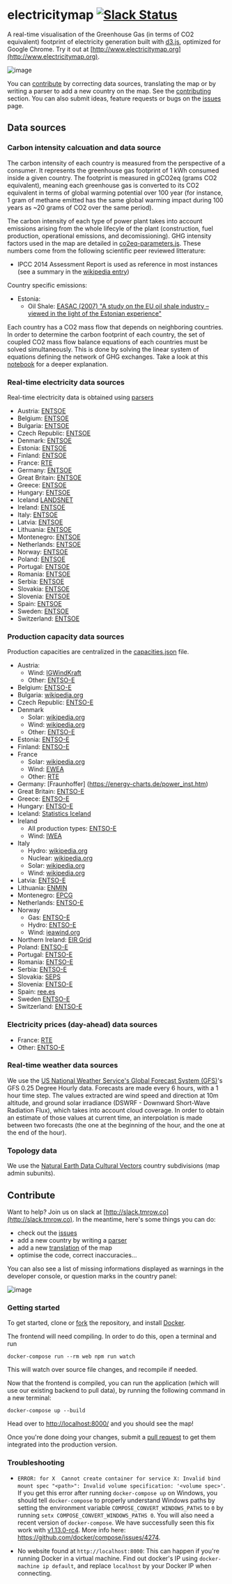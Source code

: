 # electricitymap [![Slack Status](http://slack.tmrow.co/badge.svg)](http://slack.tmrow.co)
 
A real-time visualisation of the Greenhouse Gas (in terms of CO2 equivalent) footprint of electricity generation built with [d3.js](https://d3js.org/), optimized for Google Chrome. Try it out at [http://www.electricitymap.org](http://www.electricitymap.org).


![image](https://cloud.githubusercontent.com/assets/1655848/20340757/5ada5cf6-abe3-11e6-97c4-e68929b8a135.png)

You can [contribute](#contribute) by correcting data sources, translating the map or by writing a parser to add a new country on the map. See the [contributing](#contribute) section.
You can also submit ideas, feature requests or bugs on the [issues](https://github.com/corradio/electricitymap/issues) page.


## Data sources

### Carbon intensity calcuation and data source
The carbon intensity of each country is measured from the perspective of a consumer. It represents the greenhouse gas footprint of 1 kWh consumed inside a given country. The footprint is measured in gCO2eq (grams CO2 equivalent), meaning each greenhouse gas is converted to its CO2 equivalent in terms of global warming potential over 100 year (for instance, 1 gram of methane emitted has the same global warming impact during 100 years as ~20 grams of CO2 over the same period).

The carbon intensity of each type of power plant takes into account emissions arising from the whole lifecyle of the plant (construction, fuel production, operational emissions, and decomissioning). GHG intensity factors used in the map are detailed in [co2eq-parameters.js](https://github.com/corradio/electricitymap/blob/master/shared/co2eq_parameters.js). These numbers come from the following scientific peer reviewed litterature: 
- IPCC 2014 Assessment Report is used as reference in most instances (see a summary in the [wikipedia entry](https://en.wikipedia.org/wiki/Life-cycle_greenhouse-gas_emissions_of_energy_sources#2014_IPCC.2C_Global_warming_potential_of_selected_electricity_sources))

Country specific emissions:
- Estonia:
  - Oil Shale: [EASAC (2007) "A study on the EU oil shale industry – viewed in the light of the Estonian experience"](www.easac.eu/fileadmin/PDF_s/reports_statements/Study.pdf)

Each country has a CO2 mass flow that depends on neighboring countries. In order to determine the carbon footprint of each country, the set of coupled CO2 mass flow balance equations of each countries must be solved simultaneously. This is done by solving the linear system of equations defining the network of GHG exchanges. Take a look at this [notebook](https://github.com/corradio/electricitymap/blob/master/CO2eq%20Model%20Explanation.ipynb) for a deeper explanation.


### Real-time electricity data sources
Real-time electricity data is obtained using [parsers](https://github.com/corradio/electricitymap/tree/master/parsers)

- Austria: [ENTSOE](https://transparency.entsoe.eu/content/static_content/Static%20content/web%20api/Guide.html)
- Belgium: [ENTSOE](https://transparency.entsoe.eu/content/static_content/Static%20content/web%20api/Guide.html)
- Bulgaria: [ENTSOE](https://transparency.entsoe.eu/content/static_content/Static%20content/web%20api/Guide.html)
- Czech Republic: [ENTSOE](https://transparency.entsoe.eu/content/static_content/Static%20content/web%20api/Guide.html)
- Denmark: [ENTSOE](https://transparency.entsoe.eu/content/static_content/Static%20content/web%20api/Guide.html)
- Estonia: [ENTSOE](https://transparency.entsoe.eu/content/static_content/Static%20content/web%20api/Guide.html)
- Finland: [ENTSOE](https://transparency.entsoe.eu/content/static_content/Static%20content/web%20api/Guide.html)
- France: [RTE](http://www.rte-france.com/en/eco2mix/eco2mix-mix-energetique-en)
- Germany: [ENTSOE](https://transparency.entsoe.eu/content/static_content/Static%20content/web%20api/Guide.html)
- Great Britain: [ENTSOE](https://transparency.entsoe.eu/content/static_content/Static%20content/web%20api/Guide.html)
- Greece: [ENTSOE](https://transparency.entsoe.eu/content/static_content/Static%20content/web%20api/Guide.html)
- Hungary: [ENTSOE](https://transparency.entsoe.eu/content/static_content/Static%20content/web%20api/Guide.html)
- Iceland [LANDSNET](http://amper.landsnet.is/MapData/api/measurements)
- Ireland: [ENTSOE](https://transparency.entsoe.eu/content/static_content/Static%20content/web%20api/Guide.html)
- Italy: [ENTSOE](https://transparency.entsoe.eu/content/static_content/Static%20content/web%20api/Guide.html)
- Latvia: [ENTSOE](https://transparency.entsoe.eu/content/static_content/Static%20content/web%20api/Guide.html)
- Lithuania: [ENTSOE](https://transparency.entsoe.eu/content/static_content/Static%20content/web%20api/Guide.html)
- Montenegro: [ENTSOE](https://transparency.entsoe.eu/content/static_content/Static%20content/web%20api/Guide.html)
- Netherlands: [ENTSOE](https://transparency.entsoe.eu/content/static_content/Static%20content/web%20api/Guide.html)
- Norway: [ENTSOE](https://transparency.entsoe.eu/content/static_content/Static%20content/web%20api/Guide.html)
- Poland: [ENTSOE](https://transparency.entsoe.eu/content/static_content/Static%20content/web%20api/Guide.html)
- Portugal: [ENTSOE](https://transparency.entsoe.eu/content/static_content/Static%20content/web%20api/Guide.html)
- Romania: [ENTSOE](https://transparency.entsoe.eu/content/static_content/Static%20content/web%20api/Guide.html)
- Serbia: [ENTSOE](https://transparency.entsoe.eu/content/static_content/Static%20content/web%20api/Guide.html)
- Slovakia: [ENTSOE](https://transparency.entsoe.eu/content/static_content/Static%20content/web%20api/Guide.html)
- Slovenia: [ENTSOE](https://transparency.entsoe.eu/content/static_content/Static%20content/web%20api/Guide.html)
- Spain: [ENTSOE](https://transparency.entsoe.eu/content/static_content/Static%20content/web%20api/Guide.html)
- Sweden: [ENTSOE](https://transparency.entsoe.eu/content/static_content/Static%20content/web%20api/Guide.html)
- Switzerland: [ENTSOE](https://transparency.entsoe.eu/content/static_content/Static%20content/web%20api/Guide.html)

### Production capacity data sources
Production capacities are centralized in the [capacities.json](https://github.com/corradio/electricitymap/blob/master/web/app/configs/capacities.json) file.

- Austria: 
  - Wind: [IGWindKraft](https://www.igwindkraft.at)
  - Other: [ENTSO-E](https://transparency.entsoe.eu/generation/r2/installedGenerationCapacityAggregation/show)
- Belgium: [ENTSO-E](https://transparency.entsoe.eu/generation/r2/installedGenerationCapacityAggregation/show)
- Bulgaria: [wikipedia.org](https://en.wikipedia.org/wiki/Energy_in_Bulgaria)
- Czech Republic: [ENTSO-E](https://transparency.entsoe.eu/generation/r2/installedGenerationCapacityAggregation/show)
- Denmark
  - Solar: [wikipedia.org](https://en.wikipedia.org/wiki/Solar_power_in_Denmark)
  - Wind: [wikipedia.org](https://en.wikipedia.org/wiki/Wind_power_in_Denmark#Capacities_and_production)
  - Other: [ENTSO-E](https://transparency.entsoe.eu/generation/r2/installedGenerationCapacityAggregation/show)
- Estonia: [ENTSO-E](https://transparency.entsoe.eu/generation/r2/installedGenerationCapacityAggregation/show)
- Finland: [ENTSO-E](https://transparency.entsoe.eu/generation/r2/installedGenerationCapacityAggregation/show)
- France
  - Solar: [wikipedia.org](https://en.wikipedia.org/wiki/Solar_power_by_country)
  - Wind: [EWEA](http://www.ewea.org/fileadmin/files/library/publications/statistics/EWEA-Annual-Statistics-2015.pdf)
  - Other: [RTE](http://clients.rte-france.com/lang/an/visiteurs/vie/prod/parc_reference.jsp)
- Germany: [Fraunhoffer] (https://energy-charts.de/power_inst.htm)
- Great Britain: [ENTSO-E](https://transparency.entsoe.eu/generation/r2/installedGenerationCapacityAggregation/show)
- Greece: [ENTSO-E](https://transparency.entsoe.eu/generation/r2/installedGenerationCapacityAggregation/show)
- Hungary: [ENTSO-E](https://transparency.entsoe.eu/generation/r2/installedGenerationCapacityAggregation/show)
- Iceland: [Statistics Iceland](http://px.hagstofa.is/pxen/pxweb/en/Atvinnuvegir/Atvinnuvegir__orkumal/IDN02101.px)
- Ireland
  - All production types: [ENTSO-E](https://transparency.entsoe.eu/generation/r2/installedGenerationCapacityAggregation/show)
  - Wind: [IWEA](http://www.iwea.com/index.cfm/page/windenergyfaqs?#q21)
- Italy
  - Hydro: [wikipedia.org](https://en.wikipedia.org/wiki/Electricity_sector_in_Italy)
  - Nuclear: [wikipedia.org](https://en.wikipedia.org/wiki/Electricity_sector_in_Italy)
  - Solar: [wikipedia.org](https://en.wikipedia.org/wiki/Electricity_sector_in_Italy)
  - Wind: [wikipedia.org](https://en.wikipedia.org/wiki/Electricity_sector_in_Italy)
- Latvia: [ENTSO-E](https://transparency.entsoe.eu/generation/r2/installedGenerationCapacityAggregation/show)
- Lithuania: [ENMIN](https://enmin.lrv.lt/en/sectoral-policy/renewable-energy-sources)
- Montenegro: [EPCG](http://www.epcg.com/en/about-us/production-facilities)
- Netherlands: [ENTSO-E](https://transparency.entsoe.eu/generation/r2/installedGenerationCapacityAggregation/show)
- Norway
  - Gas: [ENTSO-E](https://transparency.entsoe.eu/generation/r2/installedGenerationCapacityAggregation/show)
  - Hydro: [ENTSO-E](https://transparency.entsoe.eu/generation/r2/installedGenerationCapacityAggregation/show)
  - Wind: [ieawind.org](http://www.ieawind.org/countries/norway.html)  
- Northern Ireland: [EIR Grid](http://www.eirgridgroup.com/site-files/library/EirGrid/Generation_Capacity_Statement_20162025_FINAL.pdf)
- Poland: [ENTSO-E](https://transparency.entsoe.eu/generation/r2/installedGenerationCapacityAggregation/show)
- Portugal: [ENTSO-E](https://transparency.entsoe.eu/generation/r2/installedGenerationCapacityAggregation/show)
- Romania: [ENTSO-E](https://transparency.entsoe.eu/generation/r2/installedGenerationCapacityAggregation/show)
- Serbia: [ENTSO-E](https://transparency.entsoe.eu/generation/r2/installedGenerationCapacityAggregation/show)
- Slovakia: [SEPS](https://www.sepsas.sk/Dokumenty/RocenkySed/ROCENKA_SED_2015.pdf)
- Slovenia: [ENTSO-E](https://transparency.entsoe.eu/generation/r2/installedGenerationCapacityAggregation/show)
- Spain: [ree.es](http://www.ree.es/sites/default/files/downloadable/preliminary_report_2014.pdf)
- Sweden [ENTSO-E](https://transparency.entsoe.eu/generation/r2/installedGenerationCapacityAggregation/show)
- Switzerland: [ENTSO-E](https://transparency.entsoe.eu/generation/r2/installedGenerationCapacityAggregation/show)

### Electricity prices (day-ahead) data sources
- France: [RTE](http://www.rte-france.com/en/eco2mix/eco2mix-mix-energetique-en)
- Other: [ENTSO-E](https://transparency.entsoe.eu/transmission-domain/r2/dayAheadPrices/show)

### Real-time weather data sources
We use the [US National Weather Service's Global Forecast System (GFS)](http://nomads.ncep.noaa.gov/)'s GFS 0.25 Degree Hourly data.
Forecasts are made every 6 hours, with a 1 hour time step.
The values extracted are wind speed and direction at 10m altitude, and ground solar irradiance (DSWRF - Downward Short-Wave Radiation Flux), which takes into account cloud coverage.
In order to obtain an estimate of those values at current time, an interpolation is made between two forecasts (the one at the beginning of the hour, and the one at the end of the hour).


### Topology data
We use the [Natural Earth Data Cultural Vectors](http://www.naturalearthdata.com/downloads/10m-cultural-vectors/) country subdivisions (map admin subunits).


## Contribute
Want to help? Join us on slack at [http://slack.tmrow.co](http://slack.tmrow.co).
In the meantime, here's some things you can do:
- check out the [issues](https://github.com/corradio/electricitymap/issues)
- add a new country by writing a [parser](https://github.com/corradio/electricitymap/tree/master/parsers)
- add a new [translation](https://github.com/corradio/electricitymap/tree/master/web/locales) of the map
- optimise the code, correct inaccuracies...

You can also see a list of missing informations displayed as warnings in the developer console, or question marks in the country panel:

![image](https://cloud.githubusercontent.com/assets/1655848/16256617/9c5872fc-3853-11e6-8c84-f562679086f3.png)

### Getting started
To get started, clone or [fork](https://help.github.com/articles/fork-a-repo/) the repository, and install [Docker](https://docs.docker.com/engine/installation/). 

The frontend will need compiling. In order to do this, open a terminal and run
```
docker-compose run --rm web npm run watch
```
This will watch over source file changes, and recompile if needed.

Now that the frontend is compiled, you can run the application (which will use our existing backend to pull data), by running the following command in a new terminal:
```
docker-compose up --build
```

Head over to [http://localhost:8000/](http://localhost:8000/) and you should see the map!

Once you're done doing your changes, submit a [pull request](https://help.github.com/articles/using-pull-requests/) to get them integrated into the production version.

### Troubleshooting

- `ERROR: for X  Cannot create container for service X: Invalid bind mount spec "<path>": Invalid volume specification: '<volume spec>'`. If you get this error after running `docker-compose up` on Windows, you should tell `docker-compose` to properly understand Windows paths by setting the environment variable `COMPOSE_CONVERT_WINDOWS_PATHS` to `0` by running `setx COMPOSE_CONVERT_WINDOWS_PATHS 0`. You will also need a recent version of `docker-compose`. We have successfully seen this fix work with [v1.13.0-rc4](https://github.com/docker/toolbox/releases/tag/v1.13.0-rc4). More info here: https://github.com/docker/compose/issues/4274.

- No website found at `http://localhost:8000`: This can happen if you're running Docker in a virtual machine. Find out docker's IP using `docker-machine ip default`, and replace `localhost` by your Docker IP when connecting.
